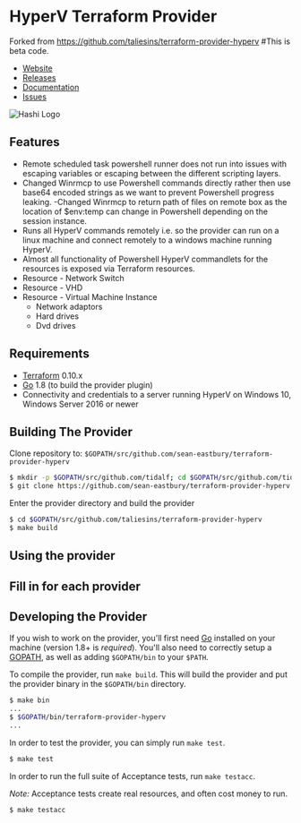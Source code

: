 HyperV Terraform Provider
=========================
Forked from https://github.com/taliesins/terraform-provider-hyperv
#This is beta code.

- [Website](https://github.com/sean-eastbury/terraform-provider-hyperv)
- [Releases](https://github.com/sean-eastbury/terraform-provider-hyperv/releases)
- [Documentation](https://github.com/sean-eastbury/terraform-provider-hyperv/tree/master/website/docs)
- [Issues](https://github.com/sean-eastbury/terraform-provider-hyperv/issues)

![Hashi Logo](https://cdn.rawgit.com/taliesins/terraform-provider-hyperv/master/website/logo-hashicorp.svg "Hashi Logo")

Features
------------
- Remote scheduled task powershell runner does not run into issues with escaping variables or escaping between the different scripting layers.
- Changed Winrmcp to use Powershell commands directly rather then use base64 encoded strings as we want to prevent Powershell progress leaking.
-Changed Winrmcp to return path of files on remote box as the location of $env:temp can change in Powershell depending on the session instance.
- Runs all HyperV commands remotely i.e. so the provider can run on a linux machine and connect remotely to a windows machine running HyperV.
- Almost all functionality of Powershell HyperV commandlets for the resources is exposed via Terraform resources.
- Resource - Network Switch
- Resource - VHD
- Resource - Virtual Machine Instance
  - Network adaptors
  - Hard drives
  - Dvd drives

Requirements
------------

-	[Terraform](https://www.terraform.io/downloads.html) 0.10.x
-	[Go](https://golang.org/doc/install) 1.8 (to build the provider plugin)
-   Connectivity and credentials to a server running HyperV on Windows 10, Windows Server 2016 or newer

Building The Provider
---------------------

Clone repository to: `$GOPATH/src/github.com/sean-eastbury/terraform-provider-hyperv`

```sh
$ mkdir -p $GOPATH/src/github.com/tidalf; cd $GOPATH/src/github.com/tidalf
$ git clone https://github.com/sean-eastbury/terraform-provider-hyperv.git
```

Enter the provider directory and build the provider

```sh
$ cd $GOPATH/src/github.com/taliesins/terraform-provider-hyperv
$ make build
```

Using the provider
----------------------
## Fill in for each provider

Developing the Provider
---------------------------

If you wish to work on the provider, you'll first need [Go](http://www.golang.org) installed on your machine (version 1.8+ is *required*). You'll also need to correctly setup a [GOPATH](http://golang.org/doc/code.html#GOPATH), as well as adding `$GOPATH/bin` to your `$PATH`.

To compile the provider, run `make build`. This will build the provider and put the provider binary in the `$GOPATH/bin` directory.

```sh
$ make bin
...
$ $GOPATH/bin/terraform-provider-hyperv
...
```

In order to test the provider, you can simply run `make test`.

```sh
$ make test
```

In order to run the full suite of Acceptance tests, run `make testacc`.

*Note:* Acceptance tests create real resources, and often cost money to run.

```sh
$ make testacc
```
